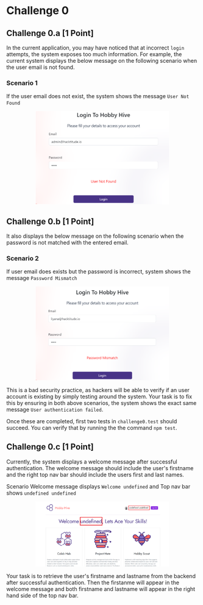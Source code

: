 # Challenge 0

## Challenge 0.a [1 Point]

In the current application, you may have noticed that at incorrect `login` attempts,  the system exposes too much information. For example, the current system displays the below message on the following scenario when the user email is not found.

### Scenario 1

If the user email does not exist, the system shows the message `User Not Found`

<p align="center">
  <img src="./images/0a.png" width="350px">
</p>


## Challenge 0.b [1 Point]

It also displays the below message on the following scenario when the password is not matched with the entered email.

### Scenario 2
If user email does exists but the password is incorrect, system shows the message `Password Mismatch` 

<p align="center">
  <img src="./images/0b.png" width="350px">
</p>

This is a bad security practice, as hackers will be able to verify if an user account is existing by simply testing around the system. Your task is to fix this by ensuring in both above scenarios, the system shows the exact same message `User authentication failed`.

Once these are completed, first two tests in `challenge0.test` should succeed. You can verify that by running the the command `npm test`.


## Challenge 0.c [1 Point]

Currently, the system displays a welcome message after successful authentication. The welcome message should include the user's firstname and the right top nav bar should include the users first and last names. 

Scenario
Welcome message displays `Welcome undefined` and Top nav bar shows `undefined undefined`

<p align="center">
  <img src="./images/0c.png" width="350px">
</p>

Your task is to retrieve the user's firstname and lastname from the backend after successful authentication. Then the firstanme will appear in the welcome message and both firstname and lastname will appear in the right hand side of the top nav bar.